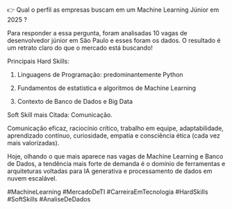 👉 Qual o perfil as empresas buscam em um Machine Learning Júnior em 2025 ?


Para responder a essa pergunta, foram analisadas 10 vagas de desenvolvedor júnior em São Paulo e esses foram os dados. O resultado é um retrato claro do que o mercado está buscando!


Principais Hard Skills:


1. Linguagens de Programação: predominantemente Python

2. Fundamentos de estatística e algoritmos de Machine Learning

3. Contexto de Banco de Dados e Big Data



Soft Skill mais Citada: Comunicação.


Comunicação eficaz, raciocínio crítico, trabalho em equipe, adaptabilidade, aprendizado contínuo, curiosidade, empatia e consciência ética (cada vez mais valorizadas).

Hoje, olhando o que mais aparece nas vagas de Machine Learning e Banco de Dados, a tendência mais forte de demanda é o domínio de ferramentas e arquiteturas voltadas para IA generativa e processamento de dados em nuvem escalável.


#MachineLearning #MercadoDeTI #CarreiraEmTecnologia #HardSkills #SoftSkills #AnaliseDeDados
